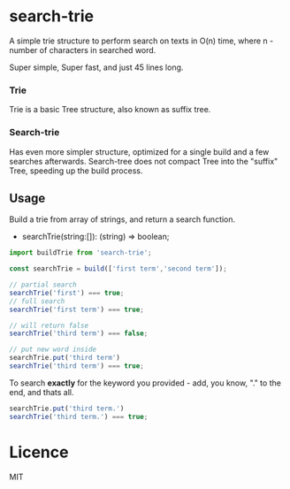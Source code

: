 search-trie
=====
A simple trie structure to perform search on texts in O(n) time, where n - number of characters in searched word.

Super simple, Super fast, and just 45 lines long.
### Trie
Trie is a basic Tree structure, also known as suffix tree.

### Search-trie
Has even more simpler structure, optimized for a single build and a few searches afterwards.
Search-tree does not compact Tree into the "suffix" Tree, speeding up the build process.

## Usage
Build a trie from array of strings, and return a search function.
* searchTrie(string:[]): (string) => boolean;
```js
import buildTrie from 'search-trie';

const searchTrie = build(['first term','second term']);

// partial search
searchTrie('first') === true;
// full search
searchTrie('first term') === true;

// will return false
searchTrie('third term') === false;

// put new word inside
searchTrie.put('third term')
searchTrie('third term') === true;
```

To search __exactly__ for the keyword you provided - add, you know, "." to the end, and thats all.
```js
searchTrie.put('third term.')
searchTrie('third term.') === true;

```

# Licence
MIT